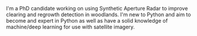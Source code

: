 
I'm a PhD candidate working on using Synthetic Aperture Radar to improve clearing and regrowth detection in woodlands. I'm new to Python and aim to become and expert in Python as well as have a solid knowledge of machine/deep learning for use with satellite imagery.

<!--
**jasondail/jasondail** is a ✨ _special_ ✨ repository because its `README.md` (this file) appears on your GitHub profile.

Here are some ideas to get you started:

- 🔭 I’m currently working on ...
- 🌱 I’m currently learning ...
- 👯 I’m looking to collaborate on ...
- 🤔 I’m looking for help with ...
- 💬 Ask me about ...
- 📫 How to reach me: ...
- 😄 Pronouns: ...
- ⚡ Fun fact: ...
-->
